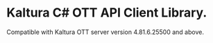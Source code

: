# Kaltura C# OTT API Client Library.
Compatible with Kaltura OTT server version 4.81.6.25500 and above.
